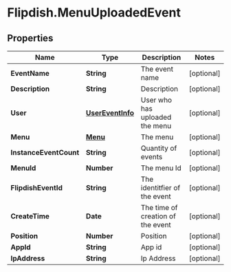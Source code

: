 # Flipdish.MenuUploadedEvent

## Properties
Name | Type | Description | Notes
------------ | ------------- | ------------- | -------------
**EventName** | **String** | The event name | [optional] 
**Description** | **String** | Description | [optional] 
**User** | [**UserEventInfo**](UserEventInfo.md) | User who has uploaded the menu | [optional] 
**Menu** | [**Menu**](Menu.md) | The menu | [optional] 
**InstanceEventCount** | **String** | Quantity of events | [optional] 
**MenuId** | **Number** | The menu Id | [optional] 
**FlipdishEventId** | **String** | The identitfier of the event | [optional] 
**CreateTime** | **Date** | The time of creation of the event | [optional] 
**Position** | **Number** | Position | [optional] 
**AppId** | **String** | App id | [optional] 
**IpAddress** | **String** | Ip Address | [optional] 


